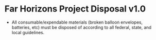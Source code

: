 # Far Horizons Project Disposal v1.0

* All consumable/expendable materials (broken balloon envelopes, batteries, etc) must be disposed of according to all federal, state, and local guidelines.
